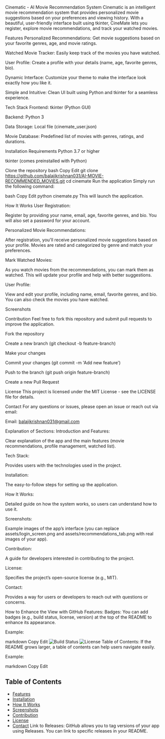 Cinematic - AI Movie Recommendation System
Cinematic is an intelligent movie recommendation system that provides personalized movie suggestions based on your preferences and viewing history. With a beautiful, user-friendly interface built using tkinter, CineMate lets you register, explore movie recommendations, and track your watched movies.


Features
Personalized Recommendations: Get movie suggestions based on your favorite genres, age, and movie ratings.

Watched Movie Tracker: Easily keep track of the movies you have watched.

User Profile: Create a profile with your details (name, age, favorite genres, bio).

Dynamic Interface: Customize your theme to make the interface look exactly how you like it.

Simple and Intuitive: Clean UI built using Python and tkinter for a seamless experience.

Tech Stack
Frontend: tkinter (Python GUI)

Backend: Python 3

Data Storage: Local file (cinemate_user.json)

Movie Database: Predefined list of movies with genres, ratings, and durations.

Installation
Requirements
Python 3.7 or higher

tkinter (comes preinstalled with Python)

Clone the repository
bash
Copy
Edit
git clone https://github.com/balajikrishnan031/AI-MOVIE-RECOMMENDED_MOVIES.git
cd cinemate
Run the application
Simply run the following command:

bash
Copy
Edit
python cinemate.py
This will launch the application.

How It Works
User Registration:

Register by providing your name, email, age, favorite genres, and bio. You will also set a password for your account.

Personalized Movie Recommendations:

After registration, you'll receive personalized movie suggestions based on your profile. Movies are rated and categorized by genre and match your preferences.

Mark Watched Movies:

As you watch movies from the recommendations, you can mark them as watched. This will update your profile and help with better suggestions.

User Profile:

View and edit your profile, including name, email, favorite genres, and bio. You can also check the movies you have watched.

Screenshots


Contribution
Feel free to fork this repository and submit pull requests to improve the application.

Fork the repository

Create a new branch (git checkout -b feature-branch)

Make your changes

Commit your changes (git commit -m 'Add new feature')

Push to the branch (git push origin feature-branch)

Create a new Pull Request

License
This project is licensed under the MIT License - see the LICENSE file for details.

Contact
For any questions or issues, please open an issue or reach out via email:

Email: balajikrishnan031@gmail.com

Explanation of Sections:
Introduction and Features:

Clear explanation of the app and the main features (movie recommendations, profile management, watched list).

Tech Stack:

Provides users with the technologies used in the project.

Installation:

The easy-to-follow steps for setting up the application.

How It Works:

Detailed guide on how the system works, so users can understand how to use it.

Screenshots:

Example images of the app’s interface (you can replace assets/login_screen.png and assets/recommendations_tab.png with real images of your app).

Contribution:

A guide for developers interested in contributing to the project.

License:

Specifies the project’s open-source license (e.g., MIT).

Contact:

Provides a way for users or developers to reach out with questions or concerns.

How to Enhance the View with GitHub Features:
Badges: You can add badges (e.g., build status, license, version) at the top of the README to enhance its appearance.

Example:

markdown
Copy
Edit
![Build Status](https://img.shields.io/badge/build-passing-brightgreen)
![License](https://img.shields.io/badge/license-MIT-blue)
Table of Contents: If the README grows larger, a table of contents can help users navigate easily.

Example:

markdown
Copy
Edit
## Table of Contents
- [Features](#features)
- [Installation](#installation)
- [How It Works](#how-it-works)
- [Screenshots](#screenshots)
- [Contribution](#contribution)
- [License](#license)
- [Contact](#contact)
Link to Releases: GitHub allows you to tag versions of your app using Releases. You can link to specific releases in your README.